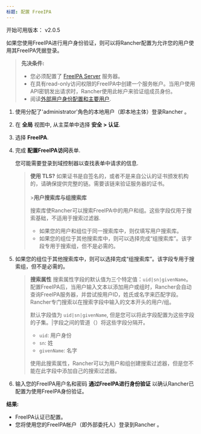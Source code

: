 ```yaml
---
标题: 配置 FreeIPA
---
```


开始可用版本： v2.0.5  

如果您使用FreeIPA进行用户身份验证，则可以将Rancher配置为允许您的用户使用其FreeIPA凭据登录。


> **先决条件:**
>
> - 您必须配置了 [FreeIPA Server](https://www.freeipa.org/) 服务器。  
> - 在具有read-only访问权限的FreeIPA中创建一个服务帐户。当用户使用API​​密钥发出请求时，Rancher使用此帐户来验证组成员身份。  
> - 阅读[外部用户身份配置和主要用户](/docs/admin-settings/authentication/#external-authentication-configuration-and-principal-users).

1.  使用分配了'administrator'角色的本地用户（即本地主体）登录Rancher 。

2.  在 **全局** 视图中, 从主菜单中选择 **安全 > 认证**.

3.  选择 **FreeIPA**.

4.  完成  **配置FreeIPA访问**表单.

    您可能需要登录到域控制器以查找表单中请求的信息.

    > **使用 TLS?**
    > 如果证书是自签名的，或者不是来自公认的证书颁发机构的，请确保提供完整的链。需要该链来验证服务器的证书。
    > <br/>
    > <br/> >**用户搜索库与组搜索库**
    >
    > 搜索库使Rancher可以搜索FreeIPA中的用户和组。这些字段仅用于搜索基础，不适用于搜索过滤器.
    >
    > - 如果您的用户和组位于同一搜索库中，则仅填写用户搜索库。 
    > - 如果您的组位于其他搜索库中，则可以选择完成“组搜索库”。该字段专用于搜索组，但不是必需的。  

5.  如果您的组位于其他搜索库中，则可以选择完成“组搜索库”。该字段专用于搜索组，但不是必需的。  

    > **搜索属性** 搜索属性字段的默认值为三个特定值：`uid|sn|givenName`。配置FreeIPA后，当用户输入文本以添加用户或组时，Rancher会自动查询FreeIPA服务器，并尝试按用户ID，姓氏或名字来匹配字段。Rancher专门搜索以在搜索字段中输入的文本开头的用户/组。
    >
    > 默认字段值为 `uid|sn|givenName`, 但是您可以将此字段配置为这些字段的子集。|字段之间的管道（）将这些字段分隔开。
    >
    > - `uid`: 用户身份
    > - `sn`: 姓
    > - `givenName`: 名字
    >
    > 使用此搜索属性，Rancher可以为用户和组创建搜索过滤器，但是您不能在此字段中添加自己的搜索过滤器。

6.  输入您的FreeIPA用户名和密码 **通过FreeIPA进行身份验证** 以确认Rancher已配置为使用FreeIPA身份验证。

**结果:**

- FreeIPA认证已配置。
- 您将使用您的FreeIPA帐户（即外部委托人）登录到Rancher 。  
